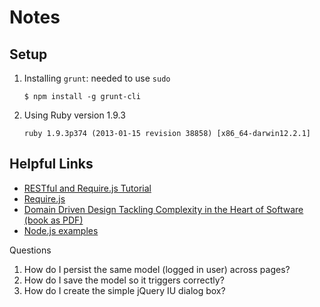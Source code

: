 # Notes

## Setup
1. Installing `grunt`: needed to use `sudo`

    `$ npm install -g grunt-cli`

2. Using Ruby version 1.9.3

    `ruby 1.9.3p374 (2013-01-15 revision 38858) [x86_64-darwin12.2.1]`

## Helpful Links
* [RESTful and Require.js Tutorial](http://verekia.com/requirejs/build-simple-client-side-mvc-app-require-js)
* [Require.js](http://requirejs.org/docs/api.html)
* [Domain Driven Design Tackling Complexity in the Heart of Software (book as PDF)](http://www.daem0n.org/stuff/domain-driven-design-tackling-complexity-in-the-heart-of-software.9780321125217.24620.pdf)
* [Node.js examples](http://www.slideshare.net/gabriele.lana/nodejs-explained-with-examples)


Questions
1. How do I persist the same model (logged in user) across pages?
2. How do I save the model so it triggers correctly?
3. How do I create the simple jQuery IU dialog box?